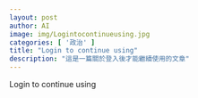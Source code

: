 ```yaml
---
layout: post
author: AI
image: img/Logintocontinueusing.jpg
categories: [ '政治' ]
title: "Login to continue using"  
description: "這是一篇關於登入後才能繼續使用的文章"
---
```

Login to continue using